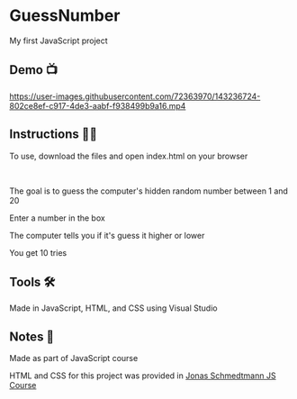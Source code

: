 # GuessNumber
My first JavaScript project

<!-- Demo -->
## Demo 📺 ##

https://user-images.githubusercontent.com/72363970/143236724-802ce8ef-c917-4de3-aabf-f938499b9a16.mp4

<!-- How to play -->
## Instructions 👨‍🏫 ##

To use, download the files and open index.html on your browser

<br>

The goal is to guess the computer's hidden random number between 1 and 20

Enter a number in the box

The computer tells you if it's guess it higher or lower

You get 10 tries

<!-- Features -->
## Tools  🛠 ##

Made in JavaScript, HTML, and CSS using Visual Studio

<!-- Creds -->
## Notes 📝 ##

Made as part of JavaScript course

HTML and CSS for this project was provided in <a href="https://www.udemy.com/course/the-complete-javascript-course/" target="_blank">Jonas Schmedtmann JS Course</a>
